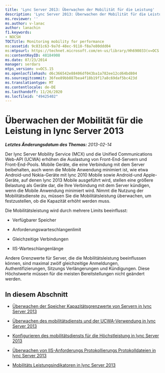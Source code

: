 ```yaml
---
title: 'Lync Server 2013: Überwachen der Mobilität für die Leistung'
description: 'Lync Server 2013: Überwachen der Mobilität für die Leistung.'
ms.reviewer: ''
ms.author: v-lanac
author: lanachin
f1.keywords:
- NOCSH
TOCTitle: Monitoring mobility for performance
ms:assetid: 9c831c63-9a7d-48ec-9118-f8a7e80ddd04
ms:mtpsurl: https://technet.microsoft.com/en-us/library/Hh690033(v=OCS.15)
ms:contentKeyID: 48184908
ms.date: 07/23/2014
manager: serdars
mtps_version: v=OCS.15
ms.openlocfilehash: d6c366542e88406df043ba1a782ee12cd64bd804
ms.sourcegitcommit: 36fee89bb887bea4f18b19f17a8c69daf5bc423d
ms.translationtype: MT
ms.contentlocale: de-DE
ms.lasthandoff: 11/26/2020
ms.locfileid: "49425402"
---
```

# <a name="monitoring-mobility-for-performance-in-lync-server-2013"></a>Überwachen der Mobilität für die Leistung in lync Server 2013

<div data-xmlns="http://www.w3.org/1999/xhtml">

<div class="topic" data-xmlns="http://www.w3.org/1999/xhtml" data-msxsl="urn:schemas-microsoft-com:xslt" data-cs="https://msdn.microsoft.com/">

<div data-asp="https://msdn2.microsoft.com/asp">



</div>

<div id="mainSection">

<div id="mainBody">

<span> </span>

_**Letztes Änderungsdatum des Themas:** 2013-02-14_

Der lync Server Mobility Service (MCX) und die Unified Communications Web-API (UCWA) erhöhen die Auslastung von Front-End-Servern und Front-End-Pools. Mobile Geräte, die eine Verbindung mit dem Server beibehalten, auch wenn die Mobile Anwendung minimiert ist, wie etwa Android-und Nokia-Geräte mit lync 2010 Mobile sowie Android-und Apple-Geräte, auf denen lync 2013 Mobile ausgeführt wird, stellen eine größere Belastung als Geräte dar, die Ihre Verbindung mit dem Server kündigen, wenn die Mobile Anwendung minimiert wird. Nimmt die Nutzung der Mobilitätsdienste zu, müssen Sie die Mobilitätsleistung überwachen, um festzustellen, ob die Kapazität erhöht werden muss.

Die Mobilitätsleistung wird durch mehrere Limits beeinflusst:

  - Verfügbarer Speicher

  - Anforderungswarteschlangenlimit

  - Gleichzeitige Verbindungen

  - IIS-Warteschlangenlänge

Andere Grenzwerte für Server, die die Mobilitätsleistung beeinflussen können, sind maximal zwölf gleichzeitige Anmeldungen, Authentifizierungen, Sitzungs Verlängerungen und Kündigungen. Diese Höchstwerte müssen für die meisten Bereitstellungen nicht geändert werden.

<div>

## <a name="in-this-section"></a>In diesem Abschnitt

  - [Überwachen der Speicher Kapazitätsgrenzwerte von Servern in lync Server 2013](lync-server-2013-monitoring-for-server-memory-capacity-limits.md)

  - [Überwachen des mobilitätsdiensts und der UCWA-Verwendung in lync Server 2013](lync-server-2013-monitoring-mobility-service-and-ucwa-usage.md)

  - [Konfigurieren des mobilitätsdiensts für die Höchstleistung in lync Server 2013](lync-server-2013-configuring-mobility-service-for-high-performance.md)

  - [Überwachen von IIS-Anforderungs Protokollierungs Protokolldateien in lync Server 2013](lync-server-2013-monitoring-iis-request-tracing-log-files.md)

  - [Mobilitäts Leistungsindikatoren in lync Server 2013](lync-server-2013-mobility-performance-counters.md)

</div>

</div>

<span> </span>

</div>

</div>

</div>

